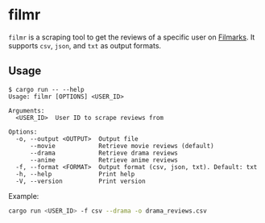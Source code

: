 # filmr

`filmr` is a scraping tool to get the reviews of a specific user on [Filmarks](https://filmarks.com/). It supports `csv`, `json`, and `txt` as output formats.

## Usage

```text
$ cargo run -- --help
Usage: filmr [OPTIONS] <USER_ID>

Arguments:
  <USER_ID>  User ID to scrape reviews from

Options:
  -o, --output <OUTPUT>  Output file
      --movie            Retrieve movie reviews (default)
      --drama            Retrieve drama reviews
      --anime            Retrieve anime reviews
  -f, --format <FORMAT>  Output format (csv, json, txt). Default: txt
  -h, --help             Print help
  -V, --version          Print version
```

Example:

```sh
cargo run <USER_ID> -f csv --drama -o drama_reviews.csv
```

